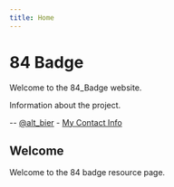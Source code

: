 ```yaml
---
title: Home
---
```


# 84 Badge

Welcome to the 84_Badge website.

Information about the project.

-- [@alt_bier](https://twitter.com/alt_bier)  - [My Contact Info](https://gowen.net/about)

## Welcome

Welcome to the 84 badge resource page.

